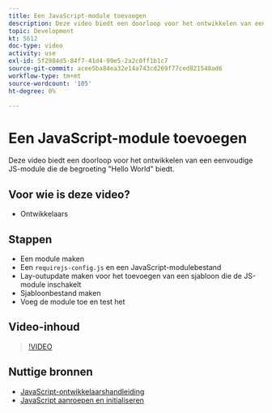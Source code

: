 ```yaml
---
title: Een JavaScript-module toevoegen
description: Deze video biedt een doorloop voor het ontwikkelen van een eenvoudige JS-module die de begroeting "Hello World" biedt.
topic: Development
kt: 5612
doc-type: video
activity: use
exl-id: 5f2984d5-84f7-41d4-99e5-2a2c0ff1b1c7
source-git-commit: acee5ba84ea32e14a743cd269f77ced821548ad6
workflow-type: tm+mt
source-wordcount: '105'
ht-degree: 0%

---
```


# Een JavaScript-module toevoegen

Deze video biedt een doorloop voor het ontwikkelen van een eenvoudige JS-module die de begroeting &quot;Hello World&quot; biedt.

## Voor wie is deze video?

- Ontwikkelaars

## Stappen

- Een module maken
- Een `requirejs-config.js` en een JavaScript-modulebestand
- Lay-outupdate maken voor het toevoegen van een sjabloon die de JS-module inschakelt
- Sjabloonbestand maken
- Voeg de module toe en test het

## Video-inhoud

>[!VIDEO](https://video.tv.adobe.com/v/35790?quality=12&learn=on)

## Nuttige bronnen

- [JavaScript-ontwikkelaarshandleiding](https://devdocs.magento.com/guides/v2.4/javascript-dev-guide/bk-javascript-dev-guide.html)
- [JavaScript aanroepen en initialiseren](https://devdocs.magento.com/guides/v2.4/javascript-dev-guide/javascript/js_init.html)
